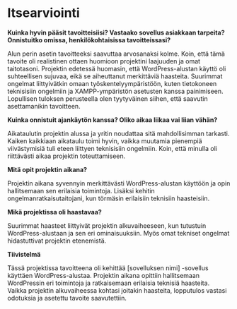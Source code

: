 # Itsearviointi


**Kuinka hyvin pääsit tavoitteisiisi? Vastaako sovellus asiakkaan tarpeita? Onnistuitko omissa, henkilökohtaisissa tavoitteissasi?**

Alun perin asetin tavoitteeksi saavuttaa arvosanaksi kolme. Koin, että tämä tavoite oli realistinen ottaen huomioon projektini laajuuden ja omat taitotasoni. Projektin edetessä huomasin, että WordPress-alustan käyttö oli suhteellisen sujuvaa, eikä se aiheuttanut merkittäviä haasteita. Suurimmat ongelmat liittyivätkin omaan työskentelyympäristöön, kuten tietokoneen teknisisiin ongelmiin ja XAMPP-ympäristön asetusten kanssa painimiseen. Lopullisen tuloksen perusteella olen tyytyväinen siihen, että saavutin asettamanikin tavoitteen.

**Kuinka onnistuit ajankäytön kanssa? Oliko aikaa liikaa vai liian vähän?**

Aikataulutin projektin alussa ja yritin noudattaa sitä mahdollisimman tarkasti. Kaiken kaikkiaan aikataulu toimi hyvin, vaikka muutamia pienempiä viivästymisiä tuli eteen liittyen teknisisiin ongelmiin. Koin, että minulla oli riittävästi aikaa projektin toteuttamiseen.

**Mitä opit projektin aikana?**

Projektin aikana syvennyin merkittävästi WordPress-alustan käyttöön ja opin hallitsemaan sen erilaisia toimintoja. Lisäksi kehitin ongelmanratkaisutaitojani, kun törmäsin erilaisiin teknisiin haasteisiin.

**Mikä projektissa oli haastavaa?**

Suurimmat haasteet liittyivät projektin alkuvaiheeseen, kun tutustuin WordPress-alustaan ja sen eri ominaisuuksiin. Myös omat tekniset ongelmat hidastuttivat projektin etenemistä.

**Tiivistelmä**

Tässä projektissa tavoitteena oli kehittää [sovelluksen nimi] -sovellus käyttäen WordPress-alustaa. Projektin aikana opittiin hallitsemaan WordPressin eri toimintoja ja ratkaisemaan erilaisia teknisiä haasteita. Vaikka projektin alkuvaiheessa kohtasi joitakin haasteita, lopputulos vastasi odotuksia ja asetettu tavoite saavutettiin. 
